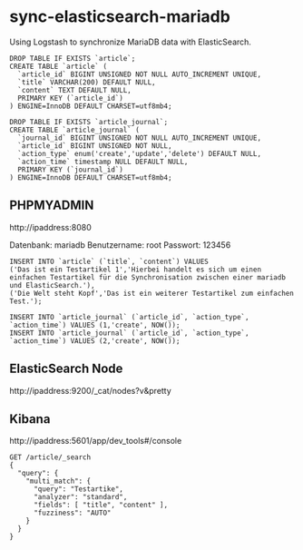 # sync-elasticsearch-mariadb
Using Logstash to synchronize MariaDB data with ElasticSearch.

```
DROP TABLE IF EXISTS `article`;
CREATE TABLE `article` (
  `article_id` BIGINT UNSIGNED NOT NULL AUTO_INCREMENT UNIQUE,
  `title` VARCHAR(200) DEFAULT NULL,
  `content` TEXT DEFAULT NULL,
  PRIMARY KEY (`article_id`)
) ENGINE=InnoDB DEFAULT CHARSET=utf8mb4;
```

```
DROP TABLE IF EXISTS `article_journal`;
CREATE TABLE `article_journal` (
  `journal_id` BIGINT UNSIGNED NOT NULL AUTO_INCREMENT UNIQUE,
  `article_id` BIGINT UNSIGNED NOT NULL,
  `action_type` enum('create','update','delete') DEFAULT NULL,
  `action_time` timestamp NULL DEFAULT NULL,
  PRIMARY KEY (`journal_id`)
) ENGINE=InnoDB DEFAULT CHARSET=utf8mb4;
```
## PHPMYADMIN
http://ipaddress:8080

Datenbank: mariadb
Benutzername: root
Passwort: 123456

```
INSERT INTO `article` (`title`, `content`) VALUES
('Das ist ein Testartikel 1','Hierbei handelt es sich um einen einfachen Testartikel für die Synchronisation zwischen einer mariadb und ElasticSearch.'),
('Die Welt steht Kopf','Das ist ein weiterer Testartikel zum einfachen Test.');
```

```
INSERT INTO `article_journal` (`article_id`, `action_type`, `action_time`) VALUES (1,'create', NOW());
INSERT INTO `article_journal` (`article_id`, `action_type`, `action_time`) VALUES (2,'create', NOW());
```

## ElasticSearch Node
http://ipaddress:9200/_cat/nodes?v&pretty

## Kibana
http://ipaddress:5601/app/dev_tools#/console

```
GET /article/_search
{
  "query": {
    "multi_match": {
      "query": "Testartike",
      "analyzer": "standard",
      "fields": [ "title", "content" ],
      "fuzziness": "AUTO"
    }
  }
}
